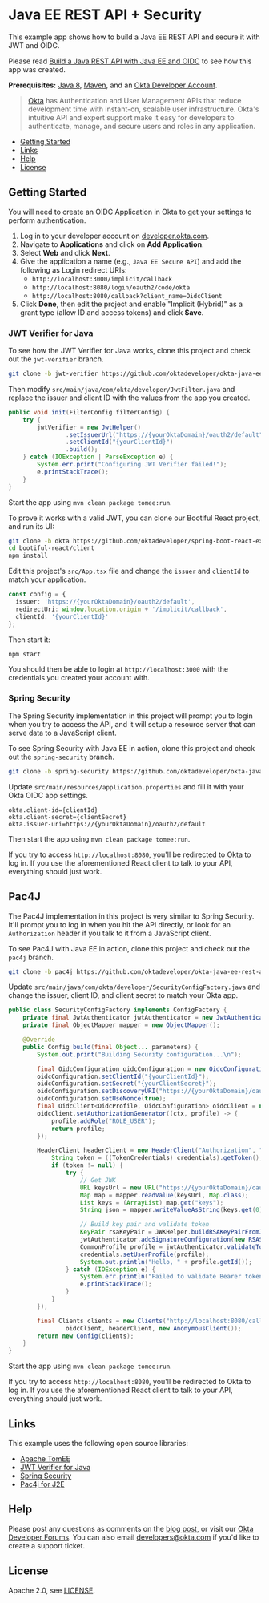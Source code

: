 # Java EE REST API + Security
 
This example app shows how to build a Java EE REST API and secure it with JWT and OIDC.

Please read [Build a Java REST API with Java EE and OIDC](https://developer.okta.com/blog/2018/09/12/secure-java-ee-rest-api) to see how this app was created.

**Prerequisites:** [Java 8](http://www.oracle.com/technetwork/java/javase/downloads/jdk8-downloads-2133151.html), [Maven](https://maven.apache.org), and an [Okta Developer Account](https://developer.okta.com).

> [Okta](https://developer.okta.com/) has Authentication and User Management APIs that reduce development time with instant-on, scalable user infrastructure. Okta's intuitive API and expert support make it easy for developers to authenticate, manage, and secure users and roles in any application.

* [Getting Started](#getting-started)
* [Links](#links)
* [Help](#help)
* [License](#license)

## Getting Started

You will need to create an OIDC Application in Okta to get your settings to perform authentication. 

1. Log in to your developer account on [developer.okta.com](https://developer.okta.com).
2. Navigate to **Applications** and click on **Add Application**.
3. Select **Web** and click **Next**. 
4. Give the application a name (e.g., `Java EE Secure API`) and add the following as Login redirect URIs:
    * `http://localhost:3000/implicit/callback`
    * `http://localhost:8080/login/oauth2/code/okta`
    * `http://localhost:8080/callback?client_name=OidcClient`
4. Click **Done**, then edit the project and enable "Implicit (Hybrid)" as a grant type (allow ID and access tokens) and click **Save**.

### JWT Verifier for Java

To see how the JWT Verifier for Java works, clone this project and check out the `jwt-verifier` branch.

```bash
git clone -b jwt-verifier https://github.com/oktadeveloper/okta-java-ee-rest-api-example.git
```

Then modify `src/main/java/com/okta/developer/JwtFilter.java` and replace the issuer and client ID with the values from the app you created.

```java
public void init(FilterConfig filterConfig) {
    try {
        jwtVerifier = new JwtHelper()
                .setIssuerUrl("https://{yourOktaDomain}/oauth2/default")
                .setClientId("{yourClientId}")
                .build();
    } catch (IOException | ParseException e) {
        System.err.print("Configuring JWT Verifier failed!");
        e.printStackTrace();
    }
}
```

Start the app using `mvn clean package tomee:run`. 

To prove it works with a valid JWT, you can clone our Bootiful React project, and run its UI:

```bash
git clone -b okta https://github.com/oktadeveloper/spring-boot-react-example.git bootiful-react
cd bootiful-react/client
npm install
```

Edit this project's `src/App.tsx` file and change the `issuer` and `clientId` to match your application. 

```ts
const config = {
  issuer: 'https://{yourOktaDomain}/oauth2/default',
  redirectUri: window.location.origin + '/implicit/callback',
  clientId: '{yourClientId}'
};
```

Then start it:

```
npm start
```

You should then be able to login at `http://localhost:3000` with the credentials you created your account with.

### Spring Security

The Spring Security implementation in this project will prompt you to login when you try to access the API, and it will setup a resource server that can serve data to a JavaScript client.

To see Spring Security with Java EE in action, clone this project and check out the `spring-security` branch.

```bash
git clone -b spring-security https://github.com/oktadeveloper/okta-java-ee-rest-api-example.git
```

Update `src/main/resources/application.properties` and fill it with your Okta OIDC app settings.

```properties
okta.client-id={clientId}
okta.client-secret={clientSecret}
okta.issuer-uri=https://{yourOktaDomain}/oauth2/default
```

Then start the app using `mvn clean package tomee:run`.

If you try to access `http://localhost:8080`, you'll be redirected to Okta to log in. If you use the aforementioned React client to talk to your API, everything should just work.

## Pac4J

The Pac4J implementation in this project is very similar to Spring Security. It'll prompt you to log in when you hit the API directly, or look for an `Authorization` header if you talk to it from a JavaScript client.

To see Pac4J with Java EE in action, clone this project and check out the `pac4j` branch.

```bash
git clone -b pac4j https://github.com/oktadeveloper/okta-java-ee-rest-api-example.git
```

Update `src/main/java/com/okta/developer/SecurityConfigFactory.java` and change the issuer, client ID, and client secret to match your Okta app.

```java
public class SecurityConfigFactory implements ConfigFactory {
    private final JwtAuthenticator jwtAuthenticator = new JwtAuthenticator();
    private final ObjectMapper mapper = new ObjectMapper();

    @Override
    public Config build(final Object... parameters) {
        System.out.print("Building Security configuration...\n");

        final OidcConfiguration oidcConfiguration = new OidcConfiguration();
        oidcConfiguration.setClientId("{yourClientId}");
        oidcConfiguration.setSecret("{yourClientSecret}");
        oidcConfiguration.setDiscoveryURI("https://{yourOktaDomain}/oauth2/default/.well-known/openid-configuration");
        oidcConfiguration.setUseNonce(true);
        final OidcClient<OidcProfile, OidcConfiguration> oidcClient = new OidcClient<>(oidcConfiguration);
        oidcClient.setAuthorizationGenerator((ctx, profile) -> {
            profile.addRole("ROLE_USER");
            return profile;
        });

        HeaderClient headerClient = new HeaderClient("Authorization", "Bearer ", (credentials, ctx) -> {
            String token = ((TokenCredentials) credentials).getToken();
            if (token != null) {
                try {
                    // Get JWK
                    URL keysUrl = new URL("https://{yourOktaDomain}/oauth2/default/v1/keys");
                    Map map = mapper.readValue(keysUrl, Map.class);
                    List keys = (ArrayList) map.get("keys");
                    String json = mapper.writeValueAsString(keys.get(0));

                    // Build key pair and validate token
                    KeyPair rsaKeyPair = JWKHelper.buildRSAKeyPairFromJwk(json);
                    jwtAuthenticator.addSignatureConfiguration(new RSASignatureConfiguration(rsaKeyPair));
                    CommonProfile profile = jwtAuthenticator.validateToken(token);
                    credentials.setUserProfile(profile);
                    System.out.println("Hello, " + profile.getId());
                } catch (IOException e) {
                    System.err.println("Failed to validate Bearer token: " + e.getMessage());
                    e.printStackTrace();
                }
            }
        });

        final Clients clients = new Clients("http://localhost:8080/callback",
                oidcClient, headerClient, new AnonymousClient());
        return new Config(clients);
    }
}
```

Start the app using `mvn clean package tomee:run`.

If you try to access `http://localhost:8080`, you'll be redirected to Okta to log in. If you use the aforementioned React client to talk to your API, everything should just work.

## Links

This example uses the following open source libraries:

* [Apache TomEE](http://tomee.apache.org/)
* [JWT Verifier for Java](https://github.com/okta/okta-jwt-verifier-java)
* [Spring Security](https://spring.io/projects/spring-security)
* [Pac4j for J2E](https://github.com/pac4j/j2e-pac4j)

## Help

Please post any questions as comments on the [blog post](https://developer.okta.com/blog/2018/09/12/secure-java-ee-rest-api), or visit our [Okta Developer Forums](https://devforum.okta.com/). You can also email developers@okta.com if you'd like to create a support ticket.

## License

Apache 2.0, see [LICENSE](LICENSE).

